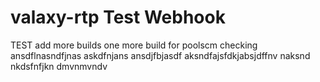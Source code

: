 # valaxy-rtp Test Webhook
TEST
add more builds
one more build for poolscm checking
ansdflnasndfjnas askdfnjans
ansdjfbjasdf
aksndfajsfdkjabsjdffnv
naksnd
nkdsfnfjkn
dmvnmvndv

